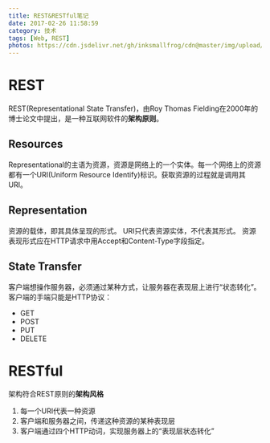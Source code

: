 ```yaml
---
title: REST&RESTful笔记
date: 2017-02-26 11:58:59
category: 技术
tags: [Web, REST]
photos: https://cdn.jsdelivr.net/gh/inksmallfrog/cdn@master/img/upload/restful.jpg
---
```

# REST
REST(Representational State Transfer)，由Roy Thomas Fielding在2000年的博士论文中提出，是一种互联网软件的**架构原则**。

## Resources
Representational的主语为资源，资源是网络上的一个实体。每一个网络上的资源都有一个URI(Uniform Resource Identify)标识。获取资源的过程就是调用其URI。

<!--more-->

## Representation
资源的载体，即其具体呈现的形式。
URI只代表资源实体，不代表其形式。
资源表现形式应在HTTP请求中用Accept和Content-Type字段指定。

## State Transfer
客户端想操作服务器，必须通过某种方式，让服务器在表现层上进行“状态转化”。
客户端的手端只能是HTTP协议：
* GET
* POST
* PUT
* DELETE

# RESTful
架构符合REST原则的**架构风格**
1. 每一个URI代表一种资源
2. 客户端和服务器之间，传递这种资源的某种表现层
3. 客户端通过四个HTTP动词，实现服务器上的“表现层状态转化”
